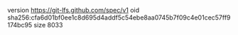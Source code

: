 version https://git-lfs.github.com/spec/v1
oid sha256:cfa6d01bf0ee1c8d695d4addf5c54ebe8aa0745b7f09c4e01cec57ff9174bc95
size 8033
